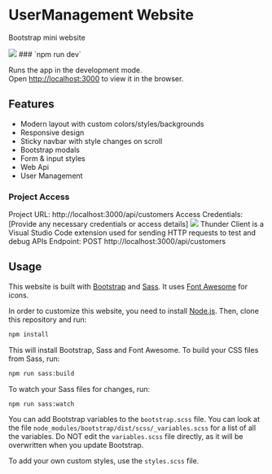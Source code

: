 # UserManagement Website

Bootstrap mini website 

<img src="../CustomerManagement/src/images/screen.png">
### `npm run dev`

Runs the app in the development mode.\
Open [http://localhost:3000](http://localhost:3000) to view it in the browser.

## Features

- Modern layout with custom colors/styles/backgrounds
- Responsive design
- Sticky navbar with style changes on scroll
- Bootstrap modals
- Form & input styles
- Web Api
- User Management

### Project Access
Project URL: http://localhost:3000/api/customers
Access Credentials: [Provide any necessary credentials or access details]
<img src="../CustomerManagement/src/images/end points json.png">
Thunder Client is a Visual Studio Code extension used for sending HTTP requests to test and debug APIs
Endpoint: POST http://localhost:3000/api/customers

## Usage 
This website is built with [Bootstrap](https://getbootstrap.com/) and [Sass](https://sass-lang.com/). It uses [Font Awesome](https://fontawesome.com/) for icons.

In order to customize this website, you need to install [Node.js](https://nodejs.org/en/). Then, clone this repository and run:

```bash
npm install
```

This will install Bootstrap, Sass and Font Awesome. To build your CSS files from Sass, run:

```bash
npm run sass:build
```

To watch your Sass files for changes, run:

```bash
npm run sass:watch
```

You can add Bootstrap variables to the `bootstrap.scss` file. You can look at the file `node_modules/bootstrap/dist/scss/_variables.scss` for a list of all the variables. Do NOT edit the `variables.scss` file directly, as it will be overwritten when you update Bootstrap.

To add your own custom styles, use the `styles.scss` file.
